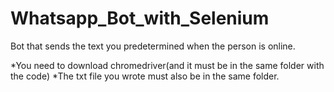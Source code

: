 # Whatsapp_Bot_with_Selenium
Bot that sends the text you predetermined when the person is online.


*You need to download chromedriver(and it must be in the same folder with the code)
*The txt file you wrote must also be in the same folder.
